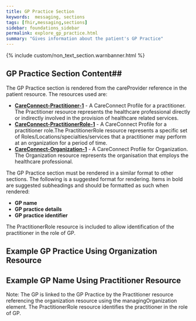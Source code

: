 ```yaml
---
title: GP Practice Section
keywords:  messaging, sections
tags: [fhir,messaging,sections]
sidebar: foundations_sidebar
permalink: explore_gp_practice.html
summary: "Gives information about the patient's GP Practice"
---
```

{% include custom/non_text_section.warnbanner.html %}


## GP Practice Section Content##

The GP Practice section is rendered from the careProvider reference in the patient resource. The resources used are: 

- **[CareConnect-Practitioner-1](https://fhir.hl7.org.uk/STU3/StructureDefinition/CareConnect-Practitioner-1)** - A CareConnect Profile for a practitioner. The Practitioner resource represents the healthcare professional directly or indirectly involved in the provision of healthcare related services.
- **[CareConnect-PractitionerRole-1](https://fhir.hl7.org.uk/STU3/StructureDefinition/CareConnect-PractitionerRole-1)** - A CareConnect Profile for a practitioner role.The PractitionerRole resource represents a specific set of Roles/Locations/specialties/services that a practitioner may perform at an organization for a period of time.
- **[CareConnect-Organization-1](https://fhir.hl7.org.uk/STU3/StructureDefinition/CareConnect-Organization-1)** - 	A CareConnect Profile for Organization. The Organization resource represents the organisation that employs the healthcare professional.

The GP Practice section must be rendered in a similar format to other sections. The following is a suggested format for rendering. Items in bold are suggested subheadings and should be formatted as such when rendered:
 
<ul>
<li><b>GP name</b></li>
<li><b>GP practice details</b></li>
<li><b>GP practice identifier</b></li>
</ul>

The PractitionerRole resource is included to allow identification of the practitioner in the role of GP. 

## Example GP Practice Using Organization Resource ##

<script src="https://gist.github.com/IOPS-DEV/96ebbfe2e8f8f58ca820c7fb0a278bd5.js"></script>

## Example GP Name Using Practitioner Resource ##

Note: The GP is linked to the GP Practice by the Practitioner resource referencing the organization resource using the managingOrganization element. The PractitionerRole resource identifies the practitioner in the role of GP.

<script src="https://gist.github.com/IOPS-DEV/3f5d3d112a125a0d28f449964e0a26c5.js"></script>




